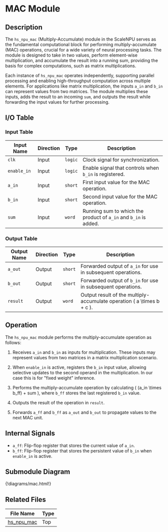 # MAC Module

## Description

The `hs_npu_mac` (Multiply-Accumulate) module in the ScaleNPU serves as the fundamental computational block for performing multiply-accumulate (MAC) operations, crucial for a wide variety of neural processing tasks. The module is designed to take in two values, perform element-wise multiplication, and accumulate the result into a running sum, providing the basis for complex computations, such as matrix multiplications. 

Each instance of `hs_npu_mac` operates independently, supporting parallel processing and enabling high-throughput computation across multiple elements. For applications like matrix multiplication, the inputs `a_in` and `b_in` can represent values from two matrices. The module multiplies these inputs, adds the result to an incoming `sum`, and outputs the result while forwarding the input values for further processing.

## I/O Table

### Input Table

| Input Name | Direction | Type          | Description                                                        |
|------------|-----------|---------------|--------------------------------------------------------------------|
| `clk`      | Input     | `logic`       | Clock signal for synchronization.                                  |
| `enable_in`| Input     | `logic`       | Enable signal that controls when `b_in` is registered.             |
| `a_in`     | Input     | `short`       | First input value for the MAC operation.                           |
| `b_in`     | Input     | `short`       | Second input value for the MAC operation.                          |
| `sum`      | Input     | `word`        | Running sum to which the product of `a_in` and `b_in` is added.    |

### Output Table

| Output Name | Direction | Type          | Description                                                       |
|-------------|-----------|---------------|-------------------------------------------------------------------|
| `a_out`     | Output    | `short`       | Forwarded output of `a_in` for use in subsequent operations.      |
| `b_out`     | Output    | `short`       | Forwarded output of `b_in` for use in subsequent operations.      |
| `result`    | Output    | `word`        | Output result of the multiply-accumulate operation \( a \times b + c \). |

## Operation

The `hs_npu_mac` module performs the multiply-accumulate operation as follows:

1. Receives `a_in` and `b_in` as inputs for multiplication. These inputs may represent values from two matrices in a matrix multiplication scenario.

2. When `enable_in` is active, registers the `b_in` input value, allowing selective updates to the second operand in the multiplication. In our case this is for "fixed weight" inference.

3. Performs the multiply-accumulate operation by calculating \( (a\_in \times b\_ff) + sum \), where `b_ff` stores the last registered `b_in` value.

4. Outputs the result of the operation in `result`.

5. Forwards `a_ff` and `b_ff` as `a_out` and `b_out` to propagate values to the next MAC unit.

## Internal Signals

- `a_ff`: Flip-flop register that stores the current value of `a_in`.
- `b_ff`: Flip-flop register that stores the persistent value of `b_in` when `enable_in` is active.


## Submodule Diagram

{!diagrams/mac.html!}

## Related Files

| File Name          | Type       |
|--------------------|------------|
| [hs_npu_mac](https://github.com/OpenCEHardware/ScaleNPU/blob/main/rtl/hs_npu/hs_npu_mac.sv)      | Top        |
